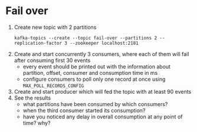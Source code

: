# Fail over
1. Create new topic with 2 partitions
    ```
    kafka-topics --create --topic fail-over --partitions 2 --replication-factor 3 --zookeeper localhost:2181
    ```
2. Create and start concurrently 3 consumers, where each of them will fail after consuming first 30 events
    * every event should be printed out with the information about partition, offset, consumer and consumption time in ms
    * configure consumers to poll only one record at once using `MAX_POLL_RECORDS_CONFIG`
3. Create and start producer which will fed the topic with at least 90 events
4. See the results
    * what partitions have been consumed by which consumers?
    * when the third consumer started its consumption?
    * have you noticed any delay in overall consumption at any point of time? why?
